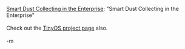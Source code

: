 <a href="http://siliconvalley.internet.com/news/article.php/3098551">Smart Dust Collecting in the Enterprise</a>: "Smart Dust Collecting in the Enterprise"
<br />
<br />Check out the <a href="http://sourceforge.net/projects/tinyos/">TinyOS project page</a> also.
<br />
<br />-m
<br />